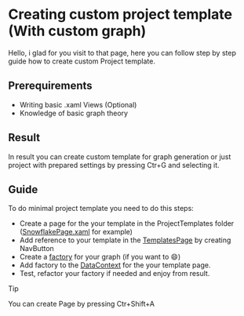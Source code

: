 # Creating custom project template (With custom graph)

Hello, i glad for you visit to that page, here you can follow step by step guide how to create custom Project template.

## Prerequirements
- Writing basic .xaml Views (Optional)
- Knowledge of basic graph theory

## Result
In result you can create custom template for graph generation or just project with prepared settings by pressing Ctr+G and selecting it.

## Guide
To do minimal project template you need to do this steps:
- Create a page for the your template in the ProjectTemplates folder ([SnowflakePage.xaml](https://github.com/DmitryKalinovskyi/GraphEditor/blob/main/GraphApplication/Views/ProjectTemplates/SnowflakePage.xaml)  for example)
- Add reference to your template in the [TemplatesPage](https://github.com/DmitryKalinovskyi/GraphEditor/blob/main/GraphApplication/Views/ProjectTemplates/TemplatesPage.xaml#L15) by creating NavButton
- Create a [factory](https://github.com/DmitryKalinovskyi/GraphEditor/blob/main/GraphApplication/Factories/Graph/IGraphFactory.cs) for your graph (if you want to :smile:)
- Add factory to the [DataContext](https://github.com/DmitryKalinovskyi/GraphEditor/blob/main/GraphApplication/Views/ProjectTemplates/SnowflakePage.xaml#L16) for the your template page.
- Test, refactor your factory if needed and enjoy from result.

>[!TIP]
You can create Page by pressing Ctr+Shift+A






